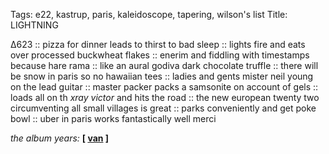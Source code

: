 Tags: e22, kastrup, paris, kaleidoscope, tapering, wilson's list
Title: LIGHTNING
  
∆623 :: pizza for dinner leads to thirst to bad sleep :: lights fire and eats over processed buckwheat flakes :: enerim and fiddling with timestamps because hare rama :: like an aural godiva dark chocolate truffle :: there will be snow in paris so no hawaiian tees :: ladies and gents mister neil young on the lead guitar :: master packer packs a samsonite on account of gels :: loads all on th _xray victor_ and hits the road :: the new european twenty two circumventing all small villages is great :: parks conveniently and get poke bowl :: uber in paris works fantastically well merci  
  
_the album years:_ **[ [van](https://rateyourmusic.com/release/album/van-morrison/avalon-sunset/) ]**  
